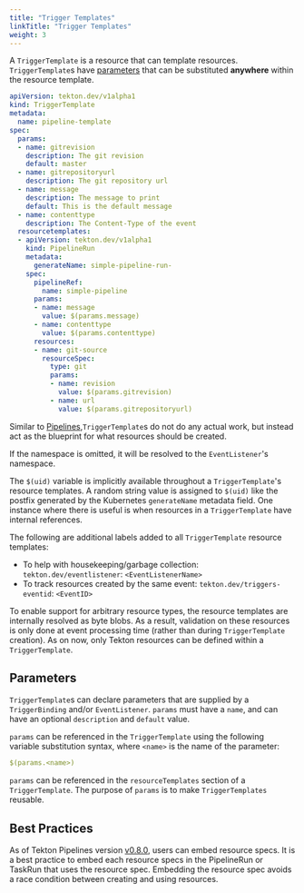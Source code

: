 ```yaml
---
title: "Trigger Templates"
linkTitle: "Trigger Templates"
weight: 3
---
```


A `TriggerTemplate` is a resource that can template resources.
`TriggerTemplate`s have [parameters](#parameters) that can be substituted
**anywhere** within the resource template.

<!-- FILE: examples/triggertemplates/triggertemplate.yaml -->
```YAML
apiVersion: tekton.dev/v1alpha1
kind: TriggerTemplate
metadata:
  name: pipeline-template
spec:
  params:
  - name: gitrevision
    description: The git revision
    default: master
  - name: gitrepositoryurl
    description: The git repository url
  - name: message
    description: The message to print
    default: This is the default message
  - name: contenttype
    description: The Content-Type of the event
  resourcetemplates:
  - apiVersion: tekton.dev/v1alpha1
    kind: PipelineRun
    metadata:
      generateName: simple-pipeline-run-
    spec:
      pipelineRef:
        name: simple-pipeline
      params:
      - name: message
        value: $(params.message)
      - name: contenttype
        value: $(params.contenttype)
      resources:
      - name: git-source
        resourceSpec:
          type: git
          params:
          - name: revision
            value: $(params.gitrevision)
          - name: url
            value: $(params.gitrepositoryurl)
```


Similar to
[Pipelines](https://github.com/tektoncd/pipeline/blob/master/docs/pipelines.md),`TriggerTemplate`s
do not do any actual work, but instead act as the blueprint for what resources
should be created.

If the namespace is omitted, it will be resolved to the `EventListener`'s
namespace.

The `$(uid)` variable is implicitly available throughout a `TriggerTemplate`'s
resource templates. A random string value is assigned to `$(uid)` like the
postfix generated by the Kubernetes `generateName` metadata field. One instance
where there is useful is when resources in a `TriggerTemplate` have internal
references.

The following are additional labels added to all `TriggerTemplate` resource
templates:

- To help with housekeeping/garbage collection: `tekton.dev/eventlistener`:
  `<EventListenerName>`
- To track resources created by the same event: `tekton.dev/triggers-eventid`:
  `<EventID>`

To enable support for arbitrary resource types, the resource templates are
internally resolved as byte blobs. As a result, validation on these resources is
only done at event processing time (rather than during `TriggerTemplate`
creation). As on now, only Tekton resources can be defined within a
`TriggerTemplate`.

## Parameters

`TriggerTemplate`s can declare parameters that are supplied by a
`TriggerBinding` and/or `EventListener`. `params` must have a `name`, and can
have an optional `description` and `default` value.

`params` can be referenced in the `TriggerTemplate` using the following variable
substitution syntax, where `<name>` is the name of the parameter:

```YAML
$(params.<name>)
```

`params` can be referenced in the `resourceTemplates` section of a
`TriggerTemplate`. The purpose of `params` is to make `TriggerTemplates`
reusable.

## Best Practices

As of Tekton Pipelines version
[v0.8.0](https://github.com/tektoncd/pipeline/releases/tag/v0.8.0), users can
embed resource specs. It is a best practice to embed each resource specs in the
PipelineRun or TaskRun that uses the resource spec. Embedding the resource spec
avoids a race condition between creating and using resources.
